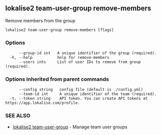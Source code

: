 ## lokalise2 team-user-group remove-members

Remove members from the group

```
lokalise2 team-user-group remove-members [flags]
```

### Options

```
      --group-id int   A unique identifier of the group (required).
  -h, --help           help for remove-members
      --users ints     List of user IDs to remove from group (required).
```

### Options inherited from parent commands

```
      --config string   config file (default is ./config.yml)
      --team-id int     A unique identifier of the team (required).
  -t, --token string    API token. You can create API tokens at https://app.lokalise.com/profile.
```

### SEE ALSO

* [lokalise2 team-user-group](lokalise2_team-user-group.md)	 - Manage team user groups

